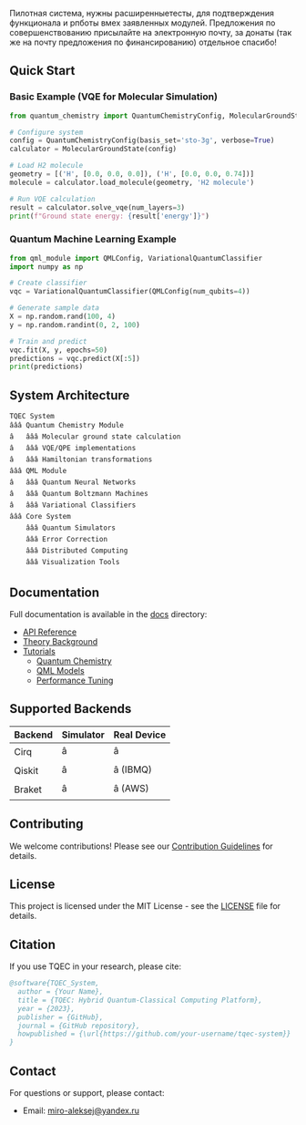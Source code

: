 Пилотная система, нужны расширенныетесты, для подтверждения функционала и рпботы вмех заявленных модулей. Предложения по совершенствованию присылайте на электронную почту, за донаты (так же на почту предложения по финансированию) отдельное спасибо! 
## Quick Start

### Basic Example (VQE for Molecular Simulation)

```python
from quantum_chemistry import QuantumChemistryConfig, MolecularGroundState

# Configure system
config = QuantumChemistryConfig(basis_set='sto-3g', verbose=True)
calculator = MolecularGroundState(config)

# Load H2 molecule
geometry = [('H', [0.0, 0.0, 0.0]), ('H', [0.0, 0.0, 0.74])]
molecule = calculator.load_molecule(geometry, 'H2 molecule')

# Run VQE calculation
result = calculator.solve_vqe(num_layers=3)
print(f"Ground state energy: {result['energy']}")
```

### Quantum Machine Learning Example

```python
from qml_module import QMLConfig, VariationalQuantumClassifier
import numpy as np

# Create classifier
vqc = VariationalQuantumClassifier(QMLConfig(num_qubits=4))

# Generate sample data
X = np.random.rand(100, 4)
y = np.random.randint(0, 2, 100)

# Train and predict
vqc.fit(X, y, epochs=50)
predictions = vqc.predict(X[:5])
print(predictions)
```

## System Architecture

```
TQEC System
âââ Quantum Chemistry Module
â   âââ Molecular ground state calculation
â   âââ VQE/QPE implementations
â   âââ Hamiltonian transformations
âââ QML Module
â   âââ Quantum Neural Networks
â   âââ Quantum Boltzmann Machines
â   âââ Variational Classifiers
âââ Core System
    âââ Quantum Simulators
    âââ Error Correction
    âââ Distributed Computing
    âââ Visualization Tools
```

## Documentation

Full documentation is available in the [docs](docs/) directory:

- [API Reference](docs/api.md)
- [Theory Background](docs/theory.md)
- [Tutorials](docs/tutorials/)
  - [Quantum Chemistry](docs/tutorials/chemistry.md)
  - [QML Models](docs/tutorials/qml.md)
  - [Performance Tuning](docs/tutorials/performance.md)

## Supported Backends

| Backend | Simulator | Real Device |
|---------|-----------|-------------|
| Cirq    | â         | â           |
| Qiskit  | â         | â (IBMQ)    |
| Braket  | â         | â (AWS)     |

## Contributing

We welcome contributions! Please see our [Contribution Guidelines](CONTRIBUTING.md) for details.

## License

This project is licensed under the MIT License - see the [LICENSE](LICENSE) file for details.

## Citation

If you use TQEC in your research, please cite:

```bibtex
@software{TQEC_System,
  author = {Your Name},
  title = {TQEC: Hybrid Quantum-Classical Computing Platform},
  year = {2023},
  publisher = {GitHub},
  journal = {GitHub repository},
  howpublished = {\url{https://github.com/your-username/tqec-system}}
}
```

## Contact

For questions or support, please contact:
- Email: miro-aleksej@yandex.ru
